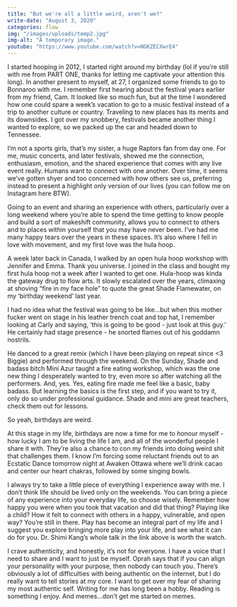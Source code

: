 ```yaml
---
title: "But we're all a little weird, aren't we?"
write-date: "August 3, 2020"
categories: flow
img: "/images/uploads/temp2.jpg"
img-alt: "A temporary image."
youtube: "https://www.youtube.com/watch?v=NGKZECXwrE4"
---
```

I started hooping in 2012, I started right around my birthday (lol if you’re still with me from PART ONE, thanks for letting me captivate your attention this long). In another present to myself, at 27, I organized some friends to go to Bonnaroo with me. I remember first hearing about the festival years earlier from my friend, Cam. It looked like so much fun, but at the time I wondered how one could spare a week’s vacation to go to a music festival instead of a trip to another culture or country. Traveling to new places has its merits and its downsides. I got over my snobbery, festivals became another thing I wanted to explore, so we packed up the car and headed down to Tennessee.

I’m not a sports girls, that’s my sister, a huge Raptors fan from day one. For me, music concerts, and later festivals, showed me the connection, enthusiasm, emotion, and the shared experience that comes with any live event really. Humans want to connect with one another. Over time, it seems we’ve gotten shyer and too concerned with how others see us, preferring instead to present a highlight only version of our lives (you can follow me on Instagram here BTW).

Going to an event and sharing an experience with others, particularly over a long weekend where you’re able to spend the time getting to know people and build a sort of makeshift community, allows you to connect to others and to places within yourself that you may have never been. I’ve had me many happy tears over the years in these spaces. It’s also where I fell in love with movement, and my first love was the hula hoop.

A week later back in Canada, I walked by an open hula hoop workshop with Jennifer and Emma. Thank you universe. I joined in the class and bought my first hula hoop not a week after I wanted to get one. Hula-hoop was kinda the gateway drug to flow arts. It slowly escalated over the years, climaxing at shoving “fire in my face hole” to quote the great Shade Flamewater, on my ‘birthday weekend’ last year.

I had no idea what the festival was going to be like…but when this mother fucker went on stage in his leather trench coat and top hat, I remember looking at Carly and saying, ‘this is going to be good - just look at this guy.’ He certainly had stage presence - he snorted flames out of his goddamn nostrils.

He danced to a great remix (which I have been playing on repeat since <3 Biggie) and performed through the weekend. On the Sunday, Shade and badass bitch Mini Azur taught a fire eating workshop, which was the one new thing I desperately wanted to try, even more so after watching all the performers. And, yes. Yes, eating fire made me feel like a basic, baby badass. But learning the basics is the first step, and if you want to try it, only do so under professional guidance. Shade and mini are great teachers, check them out for lessons.

So yeah, birthdays are weird.

At this stage in my life, birthdays are now a time for me to honour myself - how lucky I am to be living the life I am, and all of the wonderful people I share it with. They’re also a chance to con my friends into doing weird shit that challenges them. I know I’m forcing some reluctant friends out to an Ecstatic Dance tomorrow night at Awaken Ottawa where we’ll drink cacao and center our heart chakras, followed by some singing bowls.

I always try to take a little piece of everything I experience away with me. I don’t think life should be lived only on the weekends. You can bring a piece of any experience into your everyday life, so choose wisely. Remember how happy you were when you took that vacation and did that thing? Playing like a child? How it felt to connect with others in a happy, vulnerable, and open way?  You’re still in there. Play has become an integral part of my life and I suggest you explore bringing more play into your life, and see what it can do for you. Dr. Shimi Kang’s whole talk in the link above is worth the watch.

I crave authenticity, and honestly, it’s not for everyone. I have a voice that I need to share and I want to just be myself. Oprah says that if you can align your personality with your purpose, then nobody can touch you. There’s obviously a lot of difficulties with being authentic on the internet, but I do really want to tell stories at my core. I want to get over my fear of sharing my most authentic self. Writing for me has long been a hobby. Reading is something I enjoy. And memes…don’t get me started on memes.  
